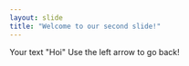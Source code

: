 ```yaml
---
layout: slide
title: "Welcome to our second slide!"
---
```

Your text "Hoi"
Use the left arrow to go back!
